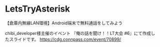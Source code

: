 # LetsTryAsterisk
【倉庫内無線LAN環境】Android端末で無料通話をしてみよう  

chibi_developer様主催のイベント
『俺の話を聞け！！LT大会 #6』にて作成したスライドです。
https://cdg.connpass.com/event/70899/

